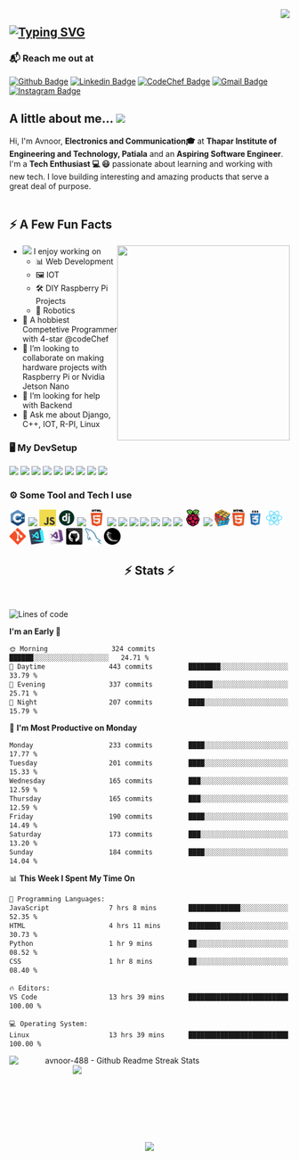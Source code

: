 <img align="right" src="https://visitor-badge.laobi.icu/badge?page_id=avnoor-488.avnoor-488">

## [![Typing SVG](https://readme-typing-svg.herokuapp.com/?lines=Hello,+There!+👋;This+is+Avnoor+Singh....;Nice+to+meet+you!&height=80&width=600&size=40&center=true)](https://git.io/typing-svg)

### 📬 Reach me out at

[![Github Badge](http://img.shields.io/badge/-Github-black?style=flat-square&logo=github&link=https://github.com/avnoor-488/)](https://github.com/avnoor-488/)
[![Linkedin Badge](https://img.shields.io/badge/-LinkedIn-blue?style=flat-square&logo=Linkedin&logoColor=white&link=https://www.linkedin.com/in/avnoor-488/)](https://www.linkedin.com/in/avnoor-488)
[![CodeChef Badge](http://img.shields.io/badge/-CodeChef-black?style=flat-square&logo=codechef&link=https://www.codechef.com/users/avnoor488)](https://www.codechef.com/users/avnoor488)
[![Gmail Badge](https://img.shields.io/badge/-Gmail-d14836?style=flat-square&logo=Gmail&logoColor=white&link=mailto:avnoorsingh488.com)](mailto:avnoorsingh488@gmail.com)
[![Instagram Badge](https://img.shields.io/badge/Instagram-E4405F?style=flat-square&logo=instagram&logoColor=white&link=https://www.instagram.com/__.avnoor.___/)](https://www.instagram.com/__.avnoor.___/)

## A little about me... <img src="https://media.giphy.com/media/VgCDAzcKvsR6OM0uWg/giphy.gif" width="50">

Hi, I'm Avnoor, **Electronics and Communication🎓** at **Thapar Institute of Engineering and Technology, Patiala** and an **Aspiring Software Engineer**. I'm a **Tech Enthusiast 💻 😃** passionate about learning and working with new tech. I love building interesting and amazing products that serve a great deal of purpose. <br/><br/>

## ⚡️ A Few Fun Facts

<img width="310" height="350" src="https://camo.githubusercontent.com/62da68eb62b1e5f175f7d1f0191dd89a653d7908feb22d37d4a0ab07365d6791/68747470733a2f2f6d656469612e67697068792e636f6d2f6d656469612f4d3967624264396e6244724f5475314d71782f67697068792e676966" align=right>

- <img src="https://media.giphy.com/media/WUlplcMpOCEmTGBtBW/giphy.gif" width="30"> I enjoy working on
  - 📊 Web Development
  - 🖼 IOT
  - 🛠 DIY Raspberry Pi Projects
  - 🤖 Robotics
- 📝 A hobbiest Competetive Programmer with 4-star @codeChef
- 👯 I’m looking to collaborate on making hardware projects with Raspberry Pi or Nvidia Jetson Nano
- 🤔 I’m looking for help with Backend
- 💬 Ask me about Django, C++, IOT, R-PI, Linux

### 🖥️ My DevSetup

<img src="https://img.shields.io/badge/asus-000080.svg?style=c&logo=asus&logoColor=white"> <img src="https://img.shields.io/badge/Pop!_OS-48B9C7?style=flat-sqaure&logo=Pop!_OS&logoColor=white"> <img src="https://img.shields.io/badge/Brave-FB542B?style=flat-square&logo=Brave&logoColor=white"> <img src="https://img.shields.io/badge/VS Code-555555?style=flat-square&logo=visual-studio-code&logoColor=007ACC"> <img src="https://img.shields.io/badge/sublime_text-%23575757.svg?style=flat-sqaure&logo=sublime-text&logoColor=important"> <img src="https://img.shields.io/badge/Terminal-555555.svg?&style=flat-square&logo=powershell&logoColor=white"> <img src="https://img.shields.io/badge/github-%23121011.svg?style=flat-sqaure&logo=github&logoColor=white "> <img src="https://img.shields.io/badge/nginx-%23009639.svg?style=flat-sqaure&logo=nginx&logoColor=white"> <img src="https://img.shields.io/badge/Spotify-555555.svg?&style=flat-square&logo=spotify&logoColor=1ED760">

### ⚙️ Some Tool and Tech I use

<code><img height="30" src="https://raw.githubusercontent.com/github/explore/80688e429a7d4ef2fca1e82350fe8e3517d3494d/topics/cpp/cpp.png"></code>
<code><img height="30" src="https://avatars0.githubusercontent.com/u/1525981?s=200&v=4"></code>
<code><img height="30" src="https://raw.githubusercontent.com/github/explore/80688e429a7d4ef2fca1e82350fe8e3517d3494d/topics/javascript/javascript.png"></code>
<code><img title="Django" height="30" src="images/django.png"></code>
<code><img height="30" src="https://avatars1.githubusercontent.com/u/45120?s=200&v=4"></code>
<code><img height="30" src="https://raw.githubusercontent.com/github/explore/80688e429a7d4ef2fca1e82350fe8e3517d3494d/topics/html/html.png"></code>
<code><img height="30" src="https://avatars1.githubusercontent.com/u/1517864?s=200&v=4"></code>
<code><img height="30" src="https://avatars1.githubusercontent.com/u/2918581?s=200&v=4"></code>
<code><img height="30" src="https://avatars3.githubusercontent.com/u/18133?s=200&v=4"></code>
<code><img height="30" src="https://avatars1.githubusercontent.com/u/5009934?s=200&v=4"></code>
<code><img height="30" src="https://avatars0.githubusercontent.com/u/365630?s=88&v=4"></code>
<code><img height="30" src="https://avatars.githubusercontent.com/u/15658638"></code>
<code><img height="30" src="https://avatars.githubusercontent.com/u/34455048"></code>
<code><img height="30" src="https://raw.githubusercontent.com/github/explore/80688e429a7d4ef2fca1e82350fe8e3517d3494d/topics/raspberry-pi/raspberry-pi.png"></code>
<code><img height="30" src="https://avatars2.githubusercontent.com/u/1728152?s=200&v=4"></code>
<code><img title="Problem Solving" height="30" src="images/problemSolving.png"></code>
<code><img title="HTML5" height="30" src="images/html5.svg"></code>
<code><img title="CSS" height="30" src="images/css.svg"></code>
<code><img title="React" height="30" src="images/react-original.svg"></code>
<code><img title="Git" height="30" src="images/git-original.svg"></code>
<code><img title="Visual Studio Code" height="30" src="images/vscode.png"></code>
<code><img title="Microsoft Visual Studio" height="30" src="images/visualstudio.png"></code>
<code><img title="GitHub" height="30" src="images/github.svg"></code>
<code><img title="MySQL" height="30" src="images/mysql.svg"></code>
<code><img title="Flask" height="30" src="images/flask.png"></code>

<h2 align="center">⚡ Stats ⚡</h2>
<br>

<!--START_SECTION:waka-->
![Lines of code](https://img.shields.io/badge/From%20Hello%20World%20I%27ve%20Written-2.9%20million%20lines%20of%20code-blue)

**I'm an Early 🐤** 

```text
🌞 Morning                324 commits         ██████░░░░░░░░░░░░░░░░░░░   24.71 % 
🌆 Daytime                443 commits         ████████░░░░░░░░░░░░░░░░░   33.79 % 
🌃 Evening                337 commits         ██████░░░░░░░░░░░░░░░░░░░   25.71 % 
🌙 Night                  207 commits         ████░░░░░░░░░░░░░░░░░░░░░   15.79 % 
```
📅 **I'm Most Productive on Monday** 

```text
Monday                   233 commits         ████░░░░░░░░░░░░░░░░░░░░░   17.77 % 
Tuesday                  201 commits         ████░░░░░░░░░░░░░░░░░░░░░   15.33 % 
Wednesday                165 commits         ███░░░░░░░░░░░░░░░░░░░░░░   12.59 % 
Thursday                 165 commits         ███░░░░░░░░░░░░░░░░░░░░░░   12.59 % 
Friday                   190 commits         ████░░░░░░░░░░░░░░░░░░░░░   14.49 % 
Saturday                 173 commits         ███░░░░░░░░░░░░░░░░░░░░░░   13.20 % 
Sunday                   184 commits         ████░░░░░░░░░░░░░░░░░░░░░   14.04 % 
```


📊 **This Week I Spent My Time On** 

```text
💬 Programming Languages: 
JavaScript               7 hrs 8 mins        █████████████░░░░░░░░░░░░   52.35 % 
HTML                     4 hrs 11 mins       ████████░░░░░░░░░░░░░░░░░   30.73 % 
Python                   1 hr 9 mins         ██░░░░░░░░░░░░░░░░░░░░░░░   08.52 % 
CSS                      1 hr 8 mins         ██░░░░░░░░░░░░░░░░░░░░░░░   08.40 % 

🔥 Editors: 
VS Code                  13 hrs 39 mins      █████████████████████████   100.00 % 

💻 Operating System: 
Linux                    13 hrs 39 mins      █████████████████████████   100.00 % 
```


<!--END_SECTION:waka-->

<p align=center>
  <div align=center>
    <a href="https://github.com/denvercoder1/github-readme-streak-stats" title="Go to Source">
      <img align="left" width=390 src="https://github-readme-streak-stats.herokuapp.com/?user=avnoor-488&&theme=react&border=61dafb&hide_border=true" alt="avnoor-488 - Github Readme Streak Stats" />
    </a>  
    <a href="https://github.com/anuraghazra/github-readme-stats" title="Go to Source">
            <img align="right" width=390 src="https://github-readme-stats.vercel.app/api?username=avnoor-488&show_icons=true&include_all_commits=true&count_private=true&theme=react&border_color=61dafb&hide_border=true"/>
    </a>
  </div>
  <br><br><br><br><br><br><br><br><br>
  <div align=center>
    <a href="https://github.com/anuraghazra/github-readme-stats">
      <img width=325 align="center" src="https://github-readme-stats.vercel.app/api/top-langs/?username=avnoor-488&hide=c%23,powershell,Mathematica,Ruby,Objective-C,Objective-C%2b%2b,Cuda&title_color=61dafb&text_color=ffffff&icon_color=61dafb&bg_color=20232a&langs_count=8&layout=compact&border_color=61dafb&hide_border=true" />
    </a>
  </div>
  <br>
<!--   <img src="https://github-readme-activity-graph.cyclic.app/graph?username=avnoor-488&theme=elegant&bg_color=20232a&hide_border=true" width="100%"/> -->
</p>

